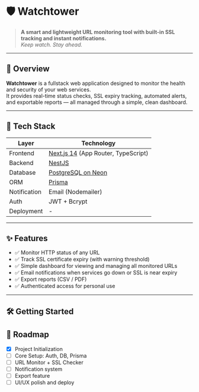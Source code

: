 # 🛡️ Watchtower

> **A smart and lightweight URL monitoring tool with built-in SSL tracking and instant notifications.**  
> *Keep watch. Stay ahead.*

---

## 🚀 Overview

**Watchtower** is a fullstack web application designed to monitor the health and security of your web services.  
It provides real-time status checks, SSL expiry tracking, automated alerts, and exportable reports — all managed through a simple, clean dashboard.

---

## 🧰 Tech Stack

| Layer       | Technology            |
|-------------|------------------------|
| Frontend    | [Next.js 14](https://nextjs.org/) (App Router, TypeScript) |
| Backend     | [NestJS](https://github.com/nattkarn/watchtower-api) |
| Database    | [PostgreSQL on Neon](https://neon.tech/) |
| ORM         | [Prisma](https://www.prisma.io/) |
| Notification| Email (Nodemailer) |
| Auth        | JWT + Bcrypt |
| Deployment  | - |

---

## ✨ Features

- ✅ Monitor HTTP status of any URL
- ✅ Track SSL certificate expiry (with warning threshold)
- ✅ Simple dashboard for viewing and managing all monitored URLs
- ✅ Email notifications when services go down or SSL is near expiry
- ✅ Export reports (CSV / PDF)
- ✅ Authenticated access for personal use

---

## 🛠️ Getting Started

## 📅 Roadmap

- [x] Project Initialization
- [ ] Core Setup: Auth, DB, Prisma
- [ ] URL Monitor + SSL Checker
- [ ] Notification system
- [ ] Export feature
- [ ] UI/UX polish and deploy
